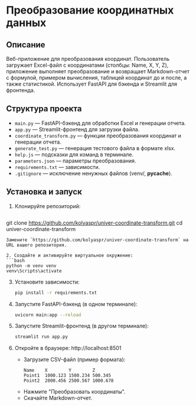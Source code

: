 # Преобразование координатных данных

## Описание
Веб-приложение для преобразования координат. Пользователь загружает Excel-файл с координатами (столбцы: Name, X, Y, Z), приложение выполняет преобразование и возвращает Markdown-отчет с формулой, примером вычисления, таблицей координат до и после, а также статистикой. Использует FastAPI для бэкенда и Streamlit для фронтенда.

## Структура проекта
- `main.py` — FastAPI-бэкенд для обработки Excel и генерации отчета.
- `app.py` — Streamlit-фронтенд для загрузки файла.
- `coordinate_transform.py` — функции преобразования координат и генерации отчета.
- `generate_test.py` — генерация тестового файла в формате xlsx.
- `help.js` — подсказки для команд в терминале.
- `parameters.json` — параметры преобразования.
- `requirements.txt` — зависимости.
- `.gitignore` — исключение ненужных файлов (venv/, __pycache__).

## Установка и запуск

1. Клонируйте репозиторий:
   ```bash
  git clone https://github.com/kolyaspr/univer-coordinate-transform.git
  cd univer-coordinate-transform
   ```
   Замените `https://github.com/kolyaspr/univer-coordinate-transform` на URL вашего репозитория.

2. Создайте и активируйте виртуальное окружение:
   ```bash
   python -m venv venv
   venv\Scripts\activate
   ```

3. Установите зависимости:
   ```bash
   pip install -r requirements.txt
   ```

4. Запустите FastAPI-бэкенд (в одном терминале):
   ```bash
   uvicorn main:app --reload
   ```

5. Запустите Streamlit-фронтенд (в другом терминале):
   ```bash
   streamlit run app.py
   ```

6. Откройте в браузере: http://localhost:8501
   - Загрузите CSV-файл (пример формата):
     ```excel
     Name    X        Y        Z
     Point1  1000.123 1500.234 500.345
     Point2  2000.456 2500.567 1000.678
     ```
   - Нажмите "Преобразовать координаты".
   - Скачайте Markdown-отчет.